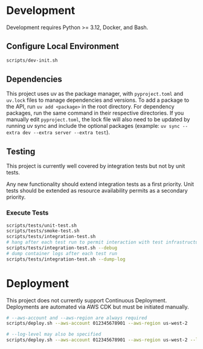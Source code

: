 # Development

Development requires Python >= 3.12, Docker, and Bash.

## Configure Local Environment

```sh
scripts/dev-init.sh
```

## Dependencies

This project uses uv as the package manager, with `pyproject.toml` and `uv.lock` files to manage dependencies and versions. To add a package to the API, run `uv add <package>` in the root directory. For dependency packages, run the same command in their respective directories. If you manually edit `pyproject.toml`, the lock file will also need to be updated by running uv sync and include the optional packages (example: `uv sync --extra dev --extra server --extra test`).


## Testing

This project is currently well covered by integration tests but not by unit tests.

Any new functionality should extend integration tests as a first priority. Unit tests should be extended as resource availability permits as a secondary priority.

### Execute Tests

```sh
scripts/tests/unit-test.sh
scripts/tests/smoke-test.sh
scripts/tests/integration-test.sh
# hang after each test run to permit interaction with test infrastructure and test debugging
scripts/tests/integration-test.sh --debug
# dump container logs after each test run
scripts/tests/integration-test.sh --dump-log
```

# Deployment

This project does not currently support Continuous Deployment. Deployments are automated via AWS CDK but must be initiated manually.


```sh
# --aws-account and --aws-region are always required
scripts/deploy.sh --aws-account 012345678901 --aws-region us-west-2

# --log-level may also be specified
scripts/deploy.sh --aws-account 012345678901 --aws-region us-west-2 --log-level debug
```
